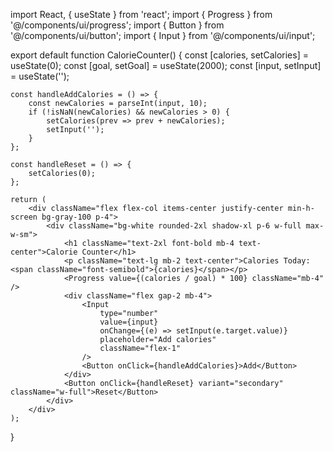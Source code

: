import React, { useState } from 'react';
import { Progress } from '@/components/ui/progress';
import { Button } from '@/components/ui/button';
import { Input } from '@/components/ui/input';

export default function CalorieCounter() {
    const [calories, setCalories] = useState(0);
    const [goal, setGoal] = useState(2000);
    const [input, setInput] = useState('');

    const handleAddCalories = () => {
        const newCalories = parseInt(input, 10);
        if (!isNaN(newCalories) && newCalories > 0) {
            setCalories(prev => prev + newCalories);
            setInput('');
        }
    };

    const handleReset = () => {
        setCalories(0);
    };

    return (
        <div className="flex flex-col items-center justify-center min-h-screen bg-gray-100 p-4">
            <div className="bg-white rounded-2xl shadow-xl p-6 w-full max-w-sm">
                <h1 className="text-2xl font-bold mb-4 text-center">Calorie Counter</h1>
                <p className="text-lg mb-2 text-center">Calories Today: <span className="font-semibold">{calories}</span></p>
                <Progress value={(calories / goal) * 100} className="mb-4" />
                <div className="flex gap-2 mb-4">
                    <Input 
                        type="number" 
                        value={input} 
                        onChange={(e) => setInput(e.target.value)} 
                        placeholder="Add calories" 
                        className="flex-1" 
                    />
                    <Button onClick={handleAddCalories}>Add</Button>
                </div>
                <Button onClick={handleReset} variant="secondary" className="w-full">Reset</Button>
            </div>
        </div>
    );
}
